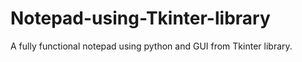 # Notepad-using-Tkinter-library
A fully functional notepad using python and GUI from Tkinter library.
